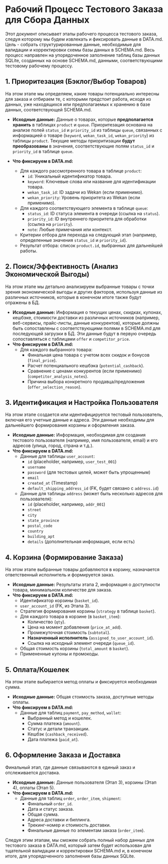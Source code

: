 # Рабочий Процесс Тестового Заказа для Сбора Данных

Этот документ описывает этапы рабочего процесса тестового заказа, следуя которому мы будем извлекать и фиксировать данные в DATA.md. Цель - собрать структурированные данные, необходимые для валидации и корректировки схемы базы данных в SCHEMA.md. Весь процесс направлен на упорядоченное заполнение таблиц базы данных SQLite, созданных на основе SCHEMA.md, данными, соответствующими тестовому рабочему процессу.

## 1. Приоритезация (Бэклог/Выбор Товаров)

На этом этапе мы определяем, какие товары потенциально интересны для заказа и отбираем те, с которыми предстоит работа, исходя из данных, уже находящихся или предполагаемых к хранению в базе данных, соответствующей SCHEMA.md.

*   **Исходные данные:** Данные о товарах, которые **предполагается хранить** в таблицах `product` и `queue`. Приоритезация основана на анализе полей `status_id` и `priority_id` из таблицы `queue`, связанных с информацией о товаре (`keyword`, `wekan_task_id`, `wekan_priority`) из таблицы `product`. Текущие методы приоритизации **будут преобразованы** в значения, соответствующие полям `status_id` и `priority_id` в таблице `queue`.

*   **Что фиксируем в DATA.md:**
    *   Для каждого рассмотренного товара в таблице `product`:
        *   `id`: Уникальный идентификатор товара.
        *   `keyword`: Ключевые слова или название для идентификации товара.
        *   `wekan_task_id`: ID задачи из Wekan (если применимо).
        *   `wekan_priority`: Уровень приоритета из Wekan (если применимо).
    *   Для каждого соответствующего элемента в таблице `queue`:
        *   `status_id`: ID статуса элемента в очереди (ссылка на `status`).
        *   `priority_id`: ID внутреннего приоритета для обработки (ссылка на `priority`).
        *   `note`: Любые примечания или контекст.
    *   Критерии отбора для перехода на следующий этап (например, определенные значения `status_id` и `priority_id`).
    *   Результат отбора: список `product.id`, выбранных для дальнейшей работы.

## 2. Поиск/Эффективность (Анализ Экономической Выгоды)

На этом этапе мы детально анализируем выбранные товары с точки зрения экономической выгоды и других факторов, используя данные из различных источников, которые в конечном итоге также будут отражены в БД.
*   **Исходные данные:** Информация о текущих ценах, скидках, купонах, кешбэке, стоимости доставки из различных источников (например, веб-сервисы, прайс-листы, данные конкурентов), которые должны быть сопоставлены с соответствующими полями в SCHEMA.md для последующей загрузки в БД. Эти данные будут в первую очередь сопоставляться с таблицами `offer` и `competitor_price`.
*   **Что фиксируем в DATA.md:**
    *   Для каждого выбранного товара:
        *   Финальная цена товара с учетом всех скидок и бонусов (`final_price`).
        *   Расчет потенциального кешбэка (`potential_cashback`).
        *   Сравнение с ценами конкурентов (если применимо) (`competitor_analysis_notes`).
        *   Причина выбора конкретного продавца/предложения (`offer_selection_reason`).

## 3. Идентификация и Настройка Пользователя

На этом этапе создается или идентифицируется тестовый пользователь, включая его учетные данные и адреса. Эти данные необходимы для дальнейшего формирования корзины и оформления заказа.

*   **Исходные данные:** Информация, необходимая для создания тестового пользователя (например, имя пользователя, email) и его адресов (улица, город, страна и т.д.).
*   **Что фиксируем в DATA.md:**
    *   Данные для таблицы `user_account`:
        *   `id` (placeholder, например, `user_test_001`)
        *   `username`
        *   `password` (для тестовых целей, может быть упрощенным)
        *   `email`
        *   `created_at` (Timestamp)
        *   `default_shipping_address_id` (FK, будет связано с `address.id`)
    *   Данные для таблицы `address` (может быть несколько адресов для пользователя):
        *   `id` (placeholder, например, `addr_001`)
        *   `street`
        *   `city`
        *   `state_province`
        *   `postal_code`
        *   `country`
        *   `building_apt`
        *   `details` (дополнительная информация, если есть)

## 4. Корзина (Формирование Заказа)

На этом этапе выбранные товары добавляются в корзину, назначается ответственный исполнитель и формируется заказ.

*   **Исходные данные:** Результаты этапа 2, информация о доступности товара, минимальном количестве для заказа.
*   **Что фиксируем в DATA.md:**
    *   Идентификатор корзины (`basket_id`).
    *   `user_account_id` (FK, из Этапа 3).
    *   Стратегия формирования корзины (`strategy` в таблице `basket`).
    *   Для каждого товара в корзине (в `basket_item`):
        *   Количество (`qty`).
        *   Цена на момент добавления (`price_at_add`).
        *   Промежуточная стоимость (`subtotal`).
        *   **Назначенный исполнитель** (`assigned_to_user_account_id`).
        *   Ссылка на исходный элемент очереди (`queue_id`).
    *   Общая стоимость корзины (`total_amount` в `basket`).
    *   Примененные купоны и промокоды.

## 5. Оплата/Кошелек

На этом этапе выбирается метод оплаты и фиксируется необходимая сумма.

*   **Исходные данные:** Общая стоимость заказа, доступные методы оплаты.
*   **Что фиксируем в DATA.md:**
    *   Данные для таблиц `payment`, `pay_method`, `wallet`:
        *   Выбранный метод и кошелек.
        *   Сумма платежа (`amount`).
        *   Статус и детали транзакции.
        *   Кешбэк (`cashback_received`).
        *   Дата платежа (`paid_at`).

## 6. Оформление Заказа и Доставка

Финальный этап, где данные связываются в единый заказ и отслеживается доставка.

*   **Исходные данные:** Данные пользователя (Этап 3), корзины (Этап 4), оплаты (Этап 5).
*   **Что фиксируем в DATA.md:**
    *   Данные для таблиц `order`, `order_item`, `shipment`:
        *   Финальный `order_id`.
        *   Дата и статус заказа.
        *   Общая сумма.
        *   Адреса доставки и биллинга.
        *   Трекинг-номер и стоимость доставки.
        *   Финальные данные по элементам заказа (`order_item`).

Следуя этим этапам, мы сможем собрать полный набор данных для тестового заказа в DATA.md, который затем будет использован для тщательной валидации и корректировки SCHEMA.md и, в конечном итоге, для упорядоченного заполнения базы данных SQLite.
